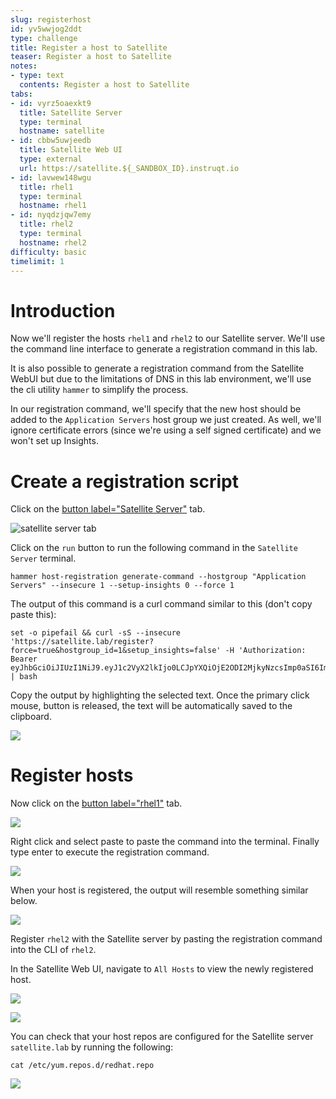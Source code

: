 ```yaml
---
slug: registerhost
id: yv5wwjog2ddt
type: challenge
title: Register a host to Satellite
teaser: Register a host to Satellite
notes:
- type: text
  contents: Register a host to Satellite
tabs:
- id: vyrz5oaexkt9
  title: Satellite Server
  type: terminal
  hostname: satellite
- id: cbbw5uwjeedb
  title: Satellite Web UI
  type: external
  url: https://satellite.${_SANDBOX_ID}.instruqt.io
- id: lavwew148wgu
  title: rhel1
  type: terminal
  hostname: rhel1
- id: nyqdzjqw7emy
  title: rhel2
  type: terminal
  hostname: rhel2
difficulty: basic
timelimit: 1
---
```

Introduction
===
Now we'll register the hosts `rhel1` and `rhel2` to our Satellite server. We'll use the command line interface to generate a registration command in this lab.

It is also possible to generate a registration command from the Satellite WebUI but due to the limitations of DNS in this lab environment, we'll use the cli utility `hammer` to simplify the process.

In our registration command, we'll specify that the new host should be added to the `Application Servers` host group we just created. As well, we'll ignore certificate errors (since we're using a self signed certificate) and we won't set up Insights.

Create a registration script
===
Click on the [button label="Satellite Server"](tab-0) tab.

![satellite server tab](../assets/satellite-server-tab.png)

Click on the `run` button to run the following command in the `Satellite Server` terminal.

```bash,run
hammer host-registration generate-command --hostgroup "Application Servers" --insecure 1 --setup-insights 0 --force 1
```

The output of this command is a curl command similar to this (don't copy paste this):

```nocopy
set -o pipefail && curl -sS --insecure 'https://satellite.lab/register?force=true&hostgroup_id=1&setup_insights=false' -H 'Authorization: Bearer eyJhbGciOiJIUzI1NiJ9.eyJ1c2VyX2lkIjo0LCJpYXQiOjE2ODI2MjkyNzcsImp0aSI6ImQ1YjFkYThmYzM4OGY5ZjY0MmEyZjc0ZGFhNjRkMmZjODVmZDhiNjU1Y2E3NmM3ODEyYWQ5ZjQzNWE0NWE5Y2UiLCJleHAiOjE2ODI2NDM2NzcsInNjb3BlIjoicmVnaXN0cmF0aW9uI2dsb2JhbCByZWdpc3RyYXRpb24jaG9zdCJ9.bgS1XqSYd4bsY46Suq7QqC5OSKm3bSsN57c3lddiOkU' | bash
```
Copy the output by highlighting the selected text. Once the primary click mouse, button is released, the text will be automatically saved to the clipboard.

![](../assets/copypaste.gif)

Register hosts
===
Now click on the [button label="rhel1"](tab-2) tab.

![](../assets/rhel1.png)

Right click and select paste to paste the command into the terminal. Finally type enter to execute the registration command.

![](../assets/registrationrhel1.gif)

When your host is registered, the output will resemble something similar below.

![](../assets/registrationofhost.png)

Register `rhel2` with the Satellite server by pasting the registration command into the CLI of `rhel2`.

In the Satellite Web UI, navigate to `All Hosts` to view the newly registered host.

![](../assets/registeredhost.png)

![](../assets/webuiregistered.png)

You can check that your host repos are configured for the Satellite server `satellite.lab` by running the following:

```bash,run
cat /etc/yum.repos.d/redhat.repo
```
![](../assets/repolist.png)